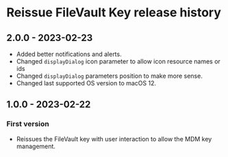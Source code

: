 # Reissue FileVault Key release history

## 2.0.0 - 2023-02-23

* Added better notifications and alerts.
* Changed `displayDialog` icon parameter to allow icon resource names or ids
* Changed `displayDialog` parameters position to make more sense.
* Changed last supported OS version to macOS 12.

## 1.0.0 - 2023-02-22

### First version

* Reissues the FileVault key with user interaction to allow the MDM key management.
